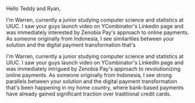 
Hello Teddy and Ryan,

I'm Warren, currently a junior studying computer science and statistics at UIUC. I saw your guys launch video on YCombinator's Linkedin page and was immediately interested by Zenobia Pay's approach to online payments. As someone originally from Indonesia, I see similarities between your solution and the digital payment transformation that's 

I'm Warren, currently a junior studying computer science and statistics at UIUC. I saw your guys launch video on YCombinator's LinkedIn page and was immediately intrigued by Zenobia Pay's approach to revolutionizing online payments. As someone originally from Indonesia, I see strong parallels between your solution and the digital payment transformation that's been happening in my home country, where bank-based payments have already gained significant traction over traditional credit cards.